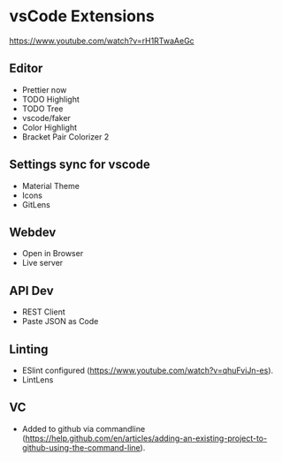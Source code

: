 # vsCode Extensions

https://www.youtube.com/watch?v=rH1RTwaAeGc

## Editor

* Prettier now
* TODO Highlight
* TODO Tree
* vscode/faker
* Color Highlight
* Bracket Pair Colorizer 2

## Settings sync for vscode

* Material Theme
* Icons
* GitLens

## Webdev

* Open in Browser
* Live server

## API Dev

* REST Client
* Paste JSON as Code

## Linting

* ESlint configured (https://www.youtube.com/watch?v=qhuFviJn-es).
* LintLens

## VC

* Added to github via commandline (https://help.github.com/en/articles/adding-an-existing-project-to-github-using-the-command-line).